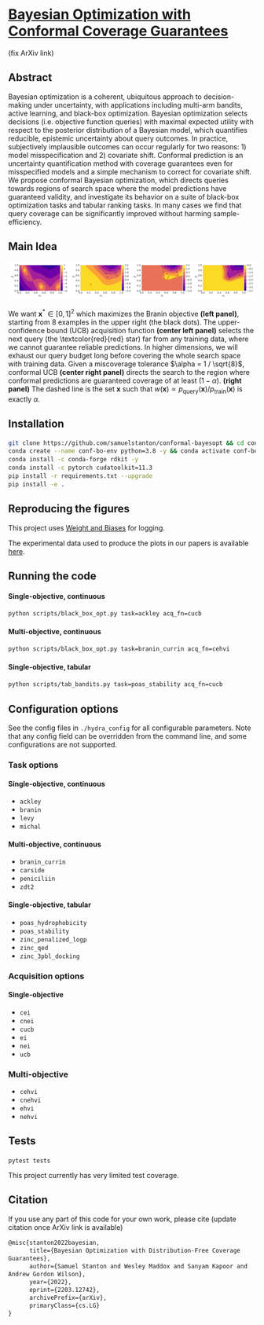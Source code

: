# [Bayesian Optimization with Conformal Coverage Guarantees](https://arxiv.org/abs/2203.12742)
(fix ArXiv link)

## Abstract

Bayesian optimization is a coherent, ubiquitous approach to decision-making under uncertainty, with applications including multi-arm bandits, active learning, and black-box optimization.
Bayesian optimization selects decisions (i.e. objective function queries) with maximal expected utility with respect to the posterior distribution of a Bayesian model, which quantifies reducible, epistemic uncertainty about query outcomes.
In practice, subjectively implausible outcomes can occur regularly for two reasons: 1) model misspecification and 2) covariate shift.
Conformal prediction is an uncertainty quantification method with coverage guarantees even for misspecified models and a simple mechanism to correct for covariate shift.
We propose conformal Bayesian optimization, which directs queries towards regions of search space where the model predictions have guaranteed validity, and investigate its behavior on a suite of black-box optimization tasks and tabular ranking tasks.
In many cases we find that query coverage can be significantly improved without harming sample-efficiency.

## Main Idea

![Figure 1](https://github.com/samuelstanton/conformal-bayesopt/blob/refactor/conformalbo/assets/figures/branin_example_v0.0.2.png?raw=true)

We want $\mathbf x^* \in [0, 1]^2$ which maximizes the Branin objective **(left panel)**, starting from $8$ examples in the upper right (the black dots).
The upper-confidence bound (UCB) acquisition function **(center left panel)** selects the next query (the \textcolor{red}{red} star) far from any training data, where we cannot guarantee reliable predictions.
In higher dimensions, we will exhaust our query budget long before covering the whole search space with training data.
Given a miscoverage tolerance $\alpha = 1 / \sqrt{8}$, conformal UCB **(center right panel)** directs the search to the region where conformal predictions are guaranteed coverage of at least $(1 - \alpha)$.
**(right panel)** The dashed line is the set $\mathbf x$ such that $w(\mathbf x) \propto p_{\mathrm{query}}(\mathbf x) / p_{\mathrm{train}}(\mathbf x)$ is exactly $\alpha$.

## Installation

```bash
git clone https://github.com/samuelstanton/conformal-bayesopt && cd conformal-bayesopt
conda create --name conf-bo-env python=3.8 -y && conda activate conf-bo-env
conda install -c conda-forge rdkit -y
conda install -c pytorch cudatoolkit=11.3
pip install -r requirements.txt --upgrade
pip install -e .
```

## Reproducing the figures

This project uses [Weight and Biases](https://docs.wandb.ai/) for logging.

The experimental data used to produce the plots in our papers is available [here](https://wandb.ai/samuelstanton/conformal-bayesopt).


## Running the code

#### Single-objective, continuous
```bash
python scripts/black_box_opt.py task=ackley acq_fn=cucb
```

#### Multi-objective, continuous
```bash
python scripts/black_box_opt.py task=branin_currin acq_fn=cehvi
```

#### Single-objective, tabular
```bash 
python scripts/tab_bandits.py task=poas_stability acq_fn=cucb
```

## Configuration options

See the config files in `./hydra_config` for all configurable parameters.
Note that any config field can be overridden from the command line, and some configurations are not supported. 

### Task options

#### Single-objective, continuous
- `ackley`
- `branin`
- `levy`
- `michal`

#### Multi-objective, continuous
- `branin_currin`
- `carside`
- `peniciliin`
- `zdt2`

#### Single-objective, tabular
- `poas_hydrophobicity`
- `poas_stability`
- `zinc_penalized_logp`
- `zinc_qed`
- `zinc_3pbl_docking`

### Acquisition options

#### Single-objective
- `cei`
- `cnei`
- `cucb`
- `ei`
- `nei`
- `ucb`

### Multi-objective
- `cehvi`
- `cnehvi`
- `ehvi`
- `nehvi`


## Tests

`pytest tests`

This project currently has very limited test coverage.

## Citation

If you use any part of this code for your own work, please cite
(update citation once ArXiv link is available)

```
@misc{stanton2022bayesian,
      title={Bayesian Optimization with Distribution-Free Coverage Guarantees}, 
      author={Samuel Stanton and Wesley Maddox and Sanyam Kapoor and Andrew Gordon Wilson},
      year={2022},
      eprint={2203.12742},
      archivePrefix={arXiv},
      primaryClass={cs.LG}
}
```
